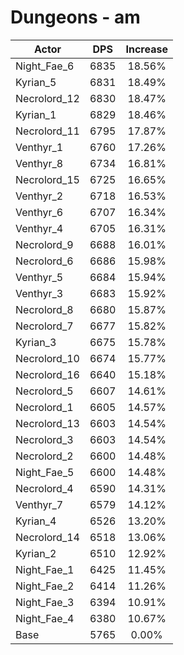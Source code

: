# Dungeons - am
| Actor | DPS | Increase |
|---|:---:|:---:|
|Night_Fae_6|6835|18.56%|
|Kyrian_5|6831|18.49%|
|Necrolord_12|6830|18.47%|
|Kyrian_1|6829|18.46%|
|Necrolord_11|6795|17.87%|
|Venthyr_1|6760|17.26%|
|Venthyr_8|6734|16.81%|
|Necrolord_15|6725|16.65%|
|Venthyr_2|6718|16.53%|
|Venthyr_6|6707|16.34%|
|Venthyr_4|6705|16.31%|
|Necrolord_9|6688|16.01%|
|Necrolord_6|6686|15.98%|
|Venthyr_5|6684|15.94%|
|Venthyr_3|6683|15.92%|
|Necrolord_8|6680|15.87%|
|Necrolord_7|6677|15.82%|
|Kyrian_3|6675|15.78%|
|Necrolord_10|6674|15.77%|
|Necrolord_16|6640|15.18%|
|Necrolord_5|6607|14.61%|
|Necrolord_1|6605|14.57%|
|Necrolord_13|6603|14.54%|
|Necrolord_3|6603|14.54%|
|Necrolord_2|6600|14.48%|
|Night_Fae_5|6600|14.48%|
|Necrolord_4|6590|14.31%|
|Venthyr_7|6579|14.12%|
|Kyrian_4|6526|13.20%|
|Necrolord_14|6518|13.06%|
|Kyrian_2|6510|12.92%|
|Night_Fae_1|6425|11.45%|
|Night_Fae_2|6414|11.26%|
|Night_Fae_3|6394|10.91%|
|Night_Fae_4|6380|10.67%|
|Base|5765|0.00%|
